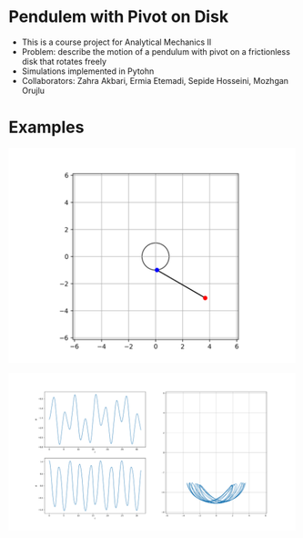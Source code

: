 # Pendulem with Pivot on Disk

- This is a course project for Analytical Mechanics II
- Problem: describe the motion of a pendulum with pivot on a frictionless disk that rotates freely
- Simulations implemented in Pytohn
- Collaborators: Zahra Akbari, Ermia Etemadi, Sepide Hosseini, Mozhgan Orujlu

# Examples

![example1](/results/animations/anim.gif)

![example2](results/graphs/fig:%20%5BM%2C%20m%2C%20a%2C%20b%5D%20%3D%5B1%2C%201%2C%201%2C%204.123105625617661%5D-Y0%20%3D%5B-1.5707963267948966%2C%200%2C%201.0471975511965976%2C%200%5Dtime%20%3D%2031.41592653589793.png)

